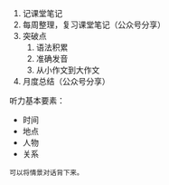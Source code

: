 1. 记课堂笔记
2. 每周整理，复习课堂笔记（公众号分享）
3. 突破点
   1. 语法积累
   2. 准确发音
   3. 从小作文到大作文
4. 月度总结（公众号分享）


听力基本要素：
- 时间
- 地点
- 人物
- 关系

`可以将情景对话背下来。`